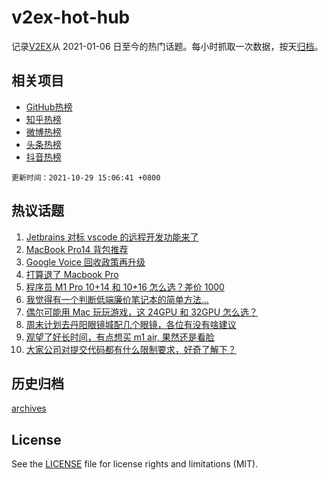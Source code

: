 # v2ex-hot-hub

 记录[V2EX](https://www.v2ex.com/)从 2021-01-06 日至今的热门话题。每小时抓取一次数据，按天[归档](archives)。
 
 ## 相关项目

- [GitHub热榜](https://github.com/lonnyzhang423/github-hot-hub)
- [知乎热榜](https://github.com/lonnyzhang423/zhihu-hot-hub)
- [微博热榜](https://github.com/lonnyzhang423/weibo-hot-hub)
- [头条热榜](https://github.com/lonnyzhang423/toutiao-hot-hub)
- [抖音热榜](https://github.com/lonnyzhang423/douyin-hot-hub)


 `更新时间：2021-10-29 15:06:41 +0800`

## 热议话题

1. [Jetbrains 对标 vscode 的远程开发功能来了](https://www.v2ex.com/t/811333)
1. [MacBook Pro14 背包推荐](https://www.v2ex.com/t/811397)
1. [Google Voice 回收政策再升级](https://www.v2ex.com/t/811326)
1. [打算退了 Macbook Pro](https://www.v2ex.com/t/811367)
1. [程序员 M1 Pro 10+14 和 10+16 怎么选？差价 1000](https://www.v2ex.com/t/811391)
1. [我觉得有一个判断低端廉价笔记本的简单方法...](https://www.v2ex.com/t/811451)
1. [偶尔可能用 Mac 玩玩游戏，这 24GPU 和 32GPU 怎么选？](https://www.v2ex.com/t/811415)
1. [周末计划去丹阳眼镜城配几个眼镜，各位有没有啥建议](https://www.v2ex.com/t/811411)
1. [观望了好长时间，有点想买 m1 air, 果然还是看脸](https://www.v2ex.com/t/811452)
1. [大家公司对提交代码都有什么限制要求，好奇了解下？](https://www.v2ex.com/t/811425)

## 历史归档

[archives](archives)

## License

See the [LICENSE](LICENSE) file for license rights and limitations (MIT).
